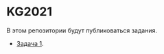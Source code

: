 # KG2021
В этом репозитории будут публиковаться задания.
* [Задача 1](https://github.com/nuzhnykh-avpp/KG2021/wiki/Task1).
